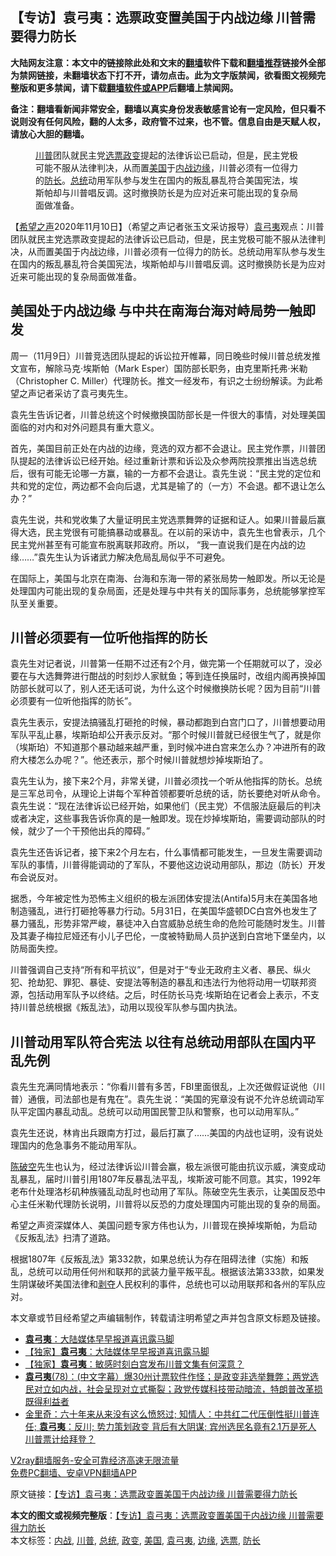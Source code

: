  <h2>【专访】袁弓夷：选票政变置美国于内战边缘 川普需要得力防长</h2> <p class="notice"><b>大陆网友注意：本文中的链接除此处和文末的<a href="https://github.com/bannedbook/fanqiang" >翻墙</a>软件下载和<a href="https://github.com/killgcd/justmysocks/blob/master/README.md">翻墙推荐</a>链接外全部为禁网链接，未翻墙状态下打不开，请勿点击。此为文字版禁闻，欲看图文视频完整版和更多禁闻，请下载<a href="https://github.com/bannedbook/fanqiang">翻墙软件或APP</a>后翻墙上禁闻网。</p><p>备注：翻墙看新闻非常安全，翻墙以真实身份发表敏感言论有一定风险，但只看不说则没有任何风险，翻的人太多，政府管不过来，也不管。信息自由是天赋人权，请放心大胆的翻墙。</b></p>  <div class="entry"> <figure><figcaption><a href="https://www.bannedbook.org/bnews/tag/%e5%b7%9d%e6%99%ae/" class="st_tag internal_tag" rel="tag" title="标签 川普 下的日志">川普</a>团队就民主党<a href="https://www.bannedbook.org/bnews/tag/%E9%80%89%E7%A5%A8/" class="st_tag internal_tag" rel="tag" title="标签 选票 下的日志">选票</a><a href="https://www.bannedbook.org/bnews/tag/%e6%94%bf%e5%8f%98/" class="st_tag internal_tag" rel="tag" title="标签 政变 下的日志">政变</a>提起的法律诉讼已启动，但是，民主党极可能不服从法律判决，从而置<a href="https://www.bannedbook.org/bnews/tag/%e7%be%8e%e5%9b%bd/" class="st_tag internal_tag" rel="tag" title="标签 美国 下的日志">美国</a>于<a href="https://www.bannedbook.org/bnews/tag/%e5%86%85%e6%88%98/" class="st_tag internal_tag" rel="tag" title="标签 内战 下的日志">内战</a><a href="https://www.bannedbook.org/bnews/tag/%E8%BE%B9%E7%BC%98/" class="st_tag internal_tag" rel="tag" title="标签 边缘 下的日志">边缘</a>，川普必须有一位得力的<a href="https://www.bannedbook.org/bnews/tag/%E9%98%B2%E9%95%BF/" class="st_tag internal_tag" rel="tag" title="标签 防长 下的日志">防长</a>。<a href="https://www.bannedbook.org/bnews/tag/%e6%80%bb%e7%bb%9f/" class="st_tag internal_tag" rel="tag" title="标签 总统 下的日志">总统</a>动用军队参与发生在国内的叛乱暴乱符合美国宪法，埃斯帕却与川普唱反调。这时撤换防长是为应对近来可能出现的复杂局面做准备。</figcaption></figure> <p>【<span class='wp_keywordlink_affiliate'><a href="https://www.soundofhope.org" title="希望之声" target="_blank">希望之声</a></span>2020年11月10日】（希望之声记者张玉文采访报导）<a href="https://www.bannedbook.org/bnews/tag/%e8%a2%81%e5%bc%93%e5%a4%b7/" class="st_tag internal_tag" rel="tag" title="标签 袁弓夷 下的日志">袁弓夷</a>观点：川普团队就民主党选票政变提起的法律诉讼已启动，但是，民主党极可能不服从法律判决，从而置美国于内战边缘，川普必须有一位得力的防长。总统动用军队参与发生在国内的叛乱暴乱符合美国宪法，埃斯帕却与川普唱反调。这时撤换防长是为应对近来可能出现的复杂局面做准备。</p> <h2>美国处于内战边缘 与中共在南海台海对峙局势一触即发</h2> <p>周一（11月9日）川普竞选团队提起的诉讼拉开帷幕，同日晚些时候川普总统发推文宣布，解除马克·埃斯帕（Mark Esper）国防部长职务，由克里斯托弗·米勒（Christopher C. Miller）代理防长。推文一经发布，有识之士纷纷解读。为此希望之声记者采访了袁弓夷先生。</p> <p>袁先生告诉记者，川普总统这个时候撤换国防部长是一件很大的事情，对处理美国面临的对内和对外问题具有重大意义。</p> <p>首先，美国目前正处在内战的边缘，竞选的双方都不会退让。民主党作票，川普团队提起的法律诉讼已经开始。经过重新计票和诉讼及众参两院投票推出当选总统后，很有可能无论哪一方赢，输的一方都不会退让。袁先生说：“民主党的定位和共和党的定位，两边都不会向后退，尤其是输了的（一方）不会退。都不退让怎么办？”</p> <p>袁先生说，共和党收集了大量证明民主党选票舞弊的证据和证人。如果川普最后赢得大选，民主党很有可能搞暴动或暴乱。在以前的采访中，袁先生也曾表示，几个民主党州甚至有可能宣布脱离联邦政府。所以， “我一直说我们是在内战的边缘……”袁先生认为诉诸武力解决危局乱局似乎不可避免。</p>  <p>在国际上，美国与北京在南海、台海和东海一带的紧张局势一触即发。所以无论是处理国内可能出现的复杂局面，还是处理与中共有关的国际事务，总统能够掌控军队至关重要。</p> <h2>川普必须要有一位听他指挥的防长</h2> <p>袁先生对记者说，川普第一任期不过还有2个月，做完第一个任期就可以了，没必要在与大选舞弊进行酣战的时刻炒人家鱿鱼；等到连任换届时，改组内阁再换掉国防部长就可以了，别人还无话可说，为什么这个时候撤换防长呢？因为目前“川普必须要有一位听他指挥的防长”。</p> <p></p> <p>袁先生表示，安提法搞骚乱打砸抢的时候，暴动都跑到白宫门口了，川普想要动用军队平乱止暴，埃斯珀却公开表示反对。“那个时候川普就已经很生气了，就是你（埃斯珀）不知道那个暴动越来越严重，到时候冲进白宫来怎么办？冲进所有的政府大楼怎么办呢？”。他还表示，那个时候川普就想炒掉埃斯珀了。</p> <p>袁先生认为，接下来2个月，非常关键，川普必须找一个听从他指挥的防长。总统是三军总司令，从理论上讲每个军种首领都要听总统的话，防长要绝对听从命令。袁先生说：“现在法律诉讼已经开始，如果他们（民主党）不信服法庭最后的判决或者决定，这些事我告诉你真的是一触即发。现在炒掉埃斯珀，需要调动部队的时候，就少了一个干预他出兵的障碍。”</p>  <p>袁先生还告诉记者，接下来2个月左右，什么事情都可能发生，一旦发生需要调动军队的事情，川普得能调动的了军队，不要他这边说动用部队，那边（防长）开发布会说反对。</p> <p>据悉，今年被定性为恐怖主义组织的极左派团体安提法(Antifa)5月末在美国各地制造骚乱，进行打砸抢等暴力行动。5月31日，在美国华盛顿DC白宫外也发生了暴力骚乱，形势非常严峻，暴徒冲入白宫威胁总统生命的危险可能随时发生。川普及其妻子梅拉尼娅还有小儿子巴伦，一度被特勤局人员护送到白宫地下堡垒内，以防局面失控。</p> <p>川普强调自己支持“所有和平抗议”，但是对于“专业无政府主义者、暴民、纵火犯、抢劫犯、罪犯、暴徒、安提法等制造的暴乱和违法行为他将动用一切联邦资源，包括动用军队予以终结。之后，时任防长马克·埃斯珀在记者会上表示，不支持川普总统根据《叛乱法》，动用以现役军队参与国内执法。</p> <h2>川普动用军队符合宪法 以往有总统动用部队在国内平乱先例</h2> <p>袁先生充满同情地表示：“你看川普有多苦，FBI里面很乱，上次还做假证说他（川普）通俄，司法部也是有鬼在”。袁先生说：“美国的宪章没有说不允许总统调动军队平定国内暴乱动乱。总统可以动用国民警卫队和警察，也可以动用军队。”</p> <p>袁先生还说，林肯出兵跟南方打过，最后打赢了……美国的内战也证明，没有说处理国内的危急事务不能动用军队。</p>  <p><span class='wp_keywordlink'><a href="https://www.bannedbook.org/forum10/topic353.html" title="陈破空" target="_blank">陈破空</a></span>先生也认为，经过法律诉讼川普会赢，极左派很可能由抗议示威，演变成动乱暴乱，届时川普引用1807年反暴乱法平乱，埃斯波可能不同意。其实，1992年老布什处理洛杉矶种族骚乱动乱时也动用了军队。陈破空先生表示，让美国反恐中心主任米勒代理防长说明，川普将以反恐的力度处理国内可能出现的复杂的局面。</p> <p>希望之声资深媒体人、美国问题专家方伟也认为，川普现在换掉埃斯帕，为启动《反叛乱法》扫清了道路。</p> <p>根据1807年《反叛乱法》第332款，如果总统认为存在阻碍法律（实施）和叛乱，总统可以动用任何州和联邦的武装力量平叛平乱。根据该法第333款，如果发生阴谋破坏美国法律和<span class='wp_keywordlink'><a href="https://www.bannedbook.org/forum2/topic21.html" title="《剥夺》 黄建民 著" target="_blank">剥夺</a></span>人民权利的事件，总统也可以动用联邦和各州的军队应对。</p> <p>本文章或节目经希望之声编辑制作，转载请注明希望之声并包含原文标题及链接。</p> <ul class='op-related-articles' title='相关阅读'> <li><a href='https://www.bannedbook.org/bnews/cbnews/20201110/1428892.html' target='_blank'><b>袁弓夷</b>：大陆媒体早早报道喜讯露马脚</a></li> <li><a href='https://www.bannedbook.org/bnews/comments/20201110/1428813.html' target='_blank'>【独家】<b>袁弓夷</b>：大陆媒体早早报道喜讯露马脚</a></li> <li><a href='https://www.bannedbook.org/bnews/comments/20201109/1428108.html' target='_blank'>【独家】<b>袁弓夷</b>：敏感时刻白宫发布川普文集有何深意？</a></li> <li><a href='https://www.bannedbook.org/bnews/bannedvideo/20201109/1427981.html' target='_blank'><b>袁弓夷</b>(78)：(中文字幕）爆30州计票软件作怪；是政变非选举舞弊；两党选民对立如内战，社会呈现对立式撕裂；政党传媒科技带动暗流，特朗普改革损既得利益者</a></li> <li><a href='https://www.bannedbook.org/bnews/bannedvideo/20201107/1427411.html' target='_blank'>金里奇：六十年来从来没有这么愤怒过; 知情人：中共红二代压倒性挺川普连任; <b>袁弓夷</b>：反川; 势力策划政变  背后有大阴谋; 宾州选民名竟有2.1万是死人 川普票计给拜登？</a></li> </ul> <p class="texttj"> <a href="https://www.bannedbook.org/forum23/topic22702.html" target="_blank">V2ray翻墙服务-安全可靠经济高速无限流量</a><br/> <a href="https://github.com/bannedbook/fanqiang/wiki/%E7%A6%81%E9%97%BB%E7%BD%91%E5%AE%89%E5%8D%93%E7%BF%BB%E5%A2%99%E6%96%B0%E9%97%BBAPP" target="_blank">免费PC翻墙、安卓VPN翻墙APP</a></p><p>原文链接：<a class="src_link"  href="https://www.soundofhope.org/post/441505" target="_blank">【专访】袁弓夷：选票政变置美国于内战边缘 川普需要得力防长</a></p> <a name='sharetosocial'></a>       <div><b>本文的图文或视频完整版</b>：<a href='https://www.bannedbook.org/bnews/comments/20201111/1429281.html'>【专访】袁弓夷：选票政变置美国于内战边缘 川普需要得力防长</a></div>  </div><!--END ENTRY--> <div class="postfooter"> <div>本文标签：<a href="https://www.bannedbook.org/bnews/tag/%e5%86%85%e6%88%98/" rel="tag">内战</a>, <a href="https://www.bannedbook.org/bnews/tag/%e5%b7%9d%e6%99%ae/" rel="tag">川普</a>, <a href="https://www.bannedbook.org/bnews/tag/%e6%80%bb%e7%bb%9f/" rel="tag">总统</a>, <a href="https://www.bannedbook.org/bnews/tag/%e6%94%bf%e5%8f%98/" rel="tag">政变</a>, <a href="https://www.bannedbook.org/bnews/tag/%e7%be%8e%e5%9b%bd/" rel="tag">美国</a>, <a href="https://www.bannedbook.org/bnews/tag/%e8%a2%81%e5%bc%93%e5%a4%b7/" rel="tag">袁弓夷</a>, <a href="https://www.bannedbook.org/bnews/tag/%E8%BE%B9%E7%BC%98/" rel="tag">边缘</a>, <a href="https://www.bannedbook.org/bnews/tag/%E9%80%89%E7%A5%A8/" rel="tag">选票</a>, <a href="https://www.bannedbook.org/bnews/tag/%E9%98%B2%E9%95%BF/" rel="tag">防长</a></div>  </div><!--END POSTFOOTER--> 